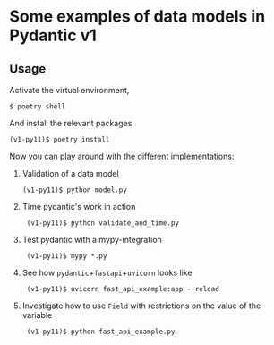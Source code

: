 # Some examples of data models in Pydantic v1 

## Usage 

Activate the virtual environment, 

    $ poetry shell 

And install the relevant packages 

    (v1-py11)$ poetry install 

Now you can play around with the different implementations:

1.  Validation of a data model 

        (v1-py11)$ python model.py

2. Time pydantic's work in action 

        (v1-py11)$ python validate_and_time.py

3. Test pydantic with a mypy-integration 

        (v1-py11)$ mypy *.py

4. See how `pydantic`+`fastapi`+`uvicorn` looks like

        (v1-py11)$ uvicorn fast_api_example:app --reload

5. Investigate how to use `Field` with restrictions on the value of the variable 

        (v1-py11)$ python fast_api_example.py